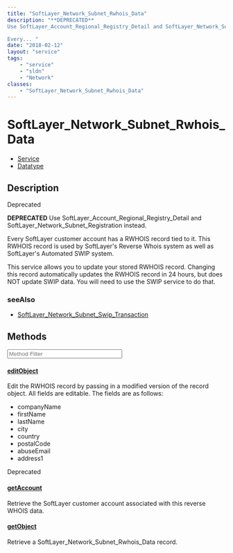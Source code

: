 ```yaml
---
title: "SoftLayer_Network_Subnet_Rwhois_Data"
description: "**DEPRECATED**
Use SoftLayer_Account_Regional_Registry_Detail and SoftLayer_Network_Subnet_Registration instead. 

Every... "
date: "2018-02-12"
layout: "service"
tags:
    - "service"
    - "sldn"
    - "Network"
classes:
    - "SoftLayer_Network_Subnet_Rwhois_Data"
---
```

# SoftLayer_Network_Subnet_Rwhois_Data
<div id='service-datatype'>
    <ul id='sldn-reference-tabs'>
    <li id='service'> <a href='/reference/services/SoftLayer_Network_Subnet_Rwhois_Data' >Service</a></li>    <li id='datatype'> <a href='/reference/datatypes/SoftLayer_Network_Subnet_Rwhois_Data' >Datatype</a></li>
    </ul>
</div>

## Description

<div class="deprecated"><span class="deprecation-label">Deprecated  </span></div>


**DEPRECATED**
Use SoftLayer_Account_Regional_Registry_Detail and SoftLayer_Network_Subnet_Registration instead. 

Every SoftLayer customer account has a RWHOIS record tied to it.  This RWHOIS record is used by SoftLayer's Reverse Whois system as well as SoftLayer's Automated SWIP system. 

This service allows you to update your stored RWHOIS record.  Changing this record automatically updates the RWHOIS record in 24 hours, but does NOT update SWIP data.  You will need to use the SWIP service to do that. 



### seeAlso

* [SoftLayer_Network_Subnet_Swip_Transaction](/reference/services/SoftLayer_Network_Subnet_Swip_Transaction )


        
<div id="properties" class="content service-content">

## Methods

<div class="view-filters">
    <div class="clearfix">
        <div class="search-input-box">
            <input placeholder="Method Filter" onkeyup="titleSearch(inputId='edit-combine', divId='method-div', elementClass='method-row')" 
                type="text" id="edit-combine" value="" size="30" maxlength="128" class="form-text">
        </div>
    </div>
</div>

<div id="method-div">

<div class="method-row deprecated">

#### [editObject](/reference/services/SoftLayer_Network_Subnet_Rwhois_Data/editObject)
Edit the RWHOIS record by passing in a modified version of the record object. All fields are editable. The fields are as follows: 
* companyName
* firstName
* lastName
* city
* country
* postalCode
* abuseEmail
* address1

<span class="deprecation-label">Deprecated  </span>


</div>

<div class="method-row">

#### [getAccount](/reference/services/SoftLayer_Network_Subnet_Rwhois_Data/getAccount)
Retrieve the SoftLayer customer account associated with this reverse WHOIS data.

</div>

<div class="method-row">

#### [getObject](/reference/services/SoftLayer_Network_Subnet_Rwhois_Data/getObject)
Retrieve a SoftLayer_Network_Subnet_Rwhois_Data record.

</div>
</div>

</div>

